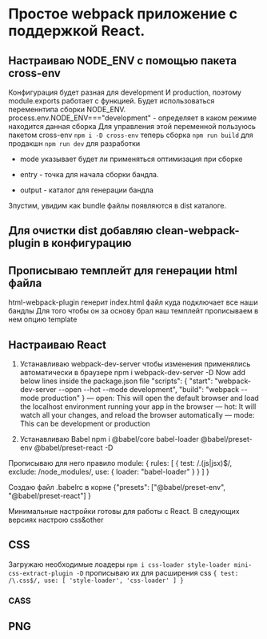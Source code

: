 # Простое webpack приложение с поддержкой React.
## Настраиваю NODE_ENV с помощью пакета cross-env
Конфигурация будет разная для development И production, поэтому module.exports работает с функцией.
Будет использоваться переменнтипа сборки NODE_ENV.
process.env.NODE_ENV==="development" - определяет в каком режиме находится данная сборка
Для управления этой переменной пользуюсь пакетом cross-env
`npm i -D cross-env`
теперь сборка 
`npm run build` для продакшн
`npm run dev` для разработки

 - mode указывает будет ли применяться оптимизация при сборке

 - entry - точка для начала сборки бандла.

  - output - каталог для генерации бандла

  Зпустим, увидим как bundle файлы появляются в dist каталоге.
## Для очистки dist добавляю clean-webpack-plugin в конфигурацию
## Прописываю темплейт для генерации html файла
  html-webpack-plugin генерит index.html файл куда подключает все наши бандлы
  Для того чтобы он за основу брал наш темплейт прописываем в нем опцию template
  
  
## Настраиваю React
  1. Устанавливаю webpack-dev-server чтобы изменения применялись автоматически в браузере
  npm i webpack-dev-server -D
  Now add below lines inside the package.json file
  "scripts": {
    "start": "webpack-dev-server --open --hot --mode development",
    "build": "webpack --mode production"
 }
 — open: This will open the default browser and load the localhost environment running your app in the browser
 — hot: It will watch all your changes, and reload the browser automatically
 — mode: This can be development or production
 
 2. Устанавливаю Babel
 npm i @babel/core babel-loader @babel/preset-env @babel/preset-react -D
 
 Прописываю для него правило
 module: {
     rules: [
       {
         test: /\.(js|jsx)$/,
         exclude: /node_modules/,
         use: {
           loader: "babel-loader"
         }
       } 
     ]
   }
   
   Создаю файл .babelrc в корне
   {"presets": ["@babel/preset-env", "@babel/preset-react"] }

Минимальные настройки готовы для работы с React. В следующих версиях настрою css&other

## CSS
Загружаю необходимые лоадеры
`npm i css-loader style-loader mini-css-extract-plugin -D`
прописываю их для расширения css
            `{
                test: /\.css$/,
                use: [
                    'style-loader',
                     'css-loader'
                ]
            }`
### CASS

## PNG